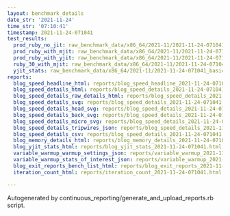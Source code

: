 ```yaml
---
layout: benchmark_details
date_str: '2021-11-24'
time_str: '07:10:41'
timestamp: 2021-11-24-071041
test_results:
  prod_ruby_no_jit: raw_benchmark_data/x86_64/2021-11/2021-11-24-071041_basic_benchmark_prod_ruby_no_jit.json
  prod_ruby_with_mjit: raw_benchmark_data/x86_64/2021-11/2021-11-24-071041_basic_benchmark_prod_ruby_with_mjit.json
  prod_ruby_with_yjit: raw_benchmark_data/x86_64/2021-11/2021-11-24-071041_basic_benchmark_prod_ruby_with_yjit.json
  ruby_30_with_mjit: raw_benchmark_data/x86_64/2021-11/2021-11-24-071041_basic_benchmark_ruby_30_with_mjit.json
  yjit_stats: raw_benchmark_data/x86_64/2021-11/2021-11-24-071041_basic_benchmark_yjit_stats.json
reports:
  blog_speed_headline_html: reports/blog_speed_headline_2021-11-24-071041.html
  blog_speed_details_html: reports/blog_speed_details_2021-11-24-071041.html
  blog_speed_details_raw_details_html: reports/blog_speed_details_2021-11-24-071041.raw_details.html
  blog_speed_details_svg: reports/blog_speed_details_2021-11-24-071041.svg
  blog_speed_details_head_svg: reports/blog_speed_details_2021-11-24-071041.head.svg
  blog_speed_details_back_svg: reports/blog_speed_details_2021-11-24-071041.back.svg
  blog_speed_details_micro_svg: reports/blog_speed_details_2021-11-24-071041.micro.svg
  blog_speed_details_tripwires_json: reports/blog_speed_details_2021-11-24-071041.tripwires.json
  blog_speed_details_csv: reports/blog_speed_details_2021-11-24-071041.csv
  blog_memory_details_html: reports/blog_memory_details_2021-11-24-071041.html
  blog_yjit_stats_html: reports/blog_yjit_stats_2021-11-24-071041.html
  variable_warmup_warmup_settings_json: reports/variable_warmup_2021-11-24-071041.warmup_settings.json
  variable_warmup_stats_of_interest_json: reports/variable_warmup_2021-11-24-071041.stats_of_interest.json
  blog_exit_reports_bench_list_html: reports/blog_exit_reports_2021-11-24-071041.bench_list.html
  iteration_count_html: reports/iteration_count_2021-11-24-071041.html

---
```

Autogenerated by continuous_reporting/generate_and_upload_reports.rb script.
